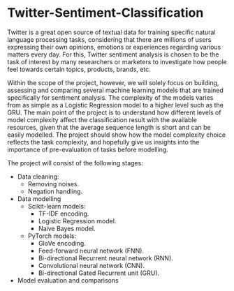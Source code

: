 # Twitter-Sentiment-Classification

Twitter is a great open source of textual data for training specific natural language processing tasks, considering that there are millions of users expressing their own opinions, emotions or experiences regarding various matters every day. For this, Twitter sentiment analysis is chosen to be the task of interest by many researchers or marketers to investigate how people feel towards certain topics, products, brands, etc.

Within the scope of the project, however, we will solely focus on building, assessing and comparing several machine learning models that are trained specifically for sentiment analysis. The complexity of the models varies from as simple as a Logistic Regression model to a higher level such as the GRU. The main point of the project is to understand how different levels of model complexity affect the classification result with the available resources, given that the average sequence length is short and can be easily modelled. The project should show how the model complexity choice reflects the task complexity, and hopefully give us insights into the importance of pre-evaluation of tasks before modelling.

The project will consist of the following stages:

- Data cleaning:
  - Removing noises.
  - Negation handling.
- Data modelling
  - Scikit-learn models:
    - TF-IDF encoding.
    - Logistic Regression model. 
    - Naive Bayes model.
  - PyTorch models:
    - GloVe encoding.
    - Feed-forward neural network (FNN).
    - Bi-directional Recurrent neural network (RNN). 
    - Convolutional neural network (CNN).
    - Bi-directional Gated Recurrent unit (GRU).
- Model evaluation and comparisons
